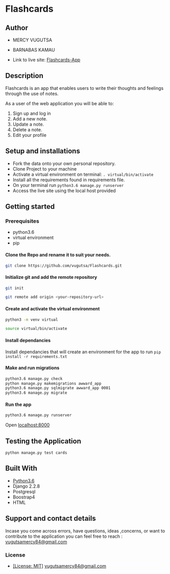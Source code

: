 # Flashcards

## Author
* MERCY VUGUTSA
* BARNABAS KAMAU


* Link to live site: [Flashcards-App](https://flashy23.herokuapp.com/)

## Description
Flashcards is an app that enables users to write their thoughts and feelings through the use of notes.

As a user of the web application you will be able to:

1. Sign up and log in
2. Add a new note.
3. Update a note.
4. Delete a note.
5. Edit your profile



## Setup and installations
* Fork the data onto your own personal repository.
* Clone Project to your machine
* Activate a virtual environment on terminal: `. virtual/bin/activate`
* Install all the requirements found in requirements file.
* On your terminal run `python3.6 manage.py runserver`
* Access the live site using the local host provided



## Getting started

### Prerequisites
* python3.6
* virtual environment
* pip

#### Clone the Repo and rename it to suit your needs.
```bash
git clone https://github.com/vugutsa/Flashcards.git
```
#### Initialize git and add the remote repository
```bash
git init
```
```bash
git remote add origin <your-repository-url>
```

#### Create and activate the virtual environment
```bash
python3 -m venv virtual
```

```bash
source virtual/bin/activate
```

#### Install dependancies
Install dependancies that will create an environment for the app to run
`pip install -r requirements.txt`

#### Make and run migrations
```bash
python3.6 manage.py check
python manage.py makemigrations awward_app
python3.6 manage.py sqlmigrate awward_app 0001
python3.6 manage.py migrate
```

#### Run the app
```bash
python3.6 manage.py runserver
```
Open [localhost:8000](http://127.0.0.1:8000/)



## Testing the Application
`python manage.py test cards`
        
## Built With

* [Python3.6](https://docs.python.org/3/)
* Django 2.2.8
* Postgresql 
* Boostrap4
* HTML


## Support and contact details
 Incase you come across errors, have questions, ideas ,concerns, or want to contribute to the application you can feel free to reach : vugutsamercy84@gmail.com


### License

* [[License: MIT]](Licence.md) <vugutsamercy84@gmail.com>
